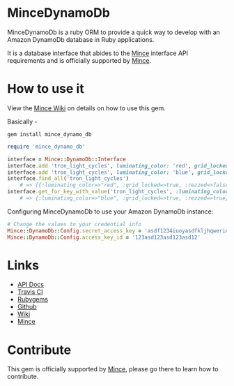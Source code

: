 # MinceDynamoDb

MinceDynamoDb is a ruby ORM to provide a quick way to develop with an Amazon DynamoDb database in Ruby applications.

It is a database interface that abides to the [Mince](https://github.com/coffeencoke/mince/) interface API requirements and is officially supported by [Mince](https://github.com/coffeencoke/mince/).

# How to use it

View the [Mince Wiki](https://github.com/coffeencoke/mince/wiki) on details on how to use this gem.

Basically -

```
gem install mince_dynamo_db
```

```ruby
require 'mince_dynamo_db'

interface = Mince::DynamoDb::Interface
interface.add 'tron_light_cycles', luminating_color: 'red', grid_locked: true, rezzed: false
interface.add 'tron_light_cycles', luminating_color: 'blue', grid_locked: true, rezzed: true
interface.find_all('tron_light_cycles') 
	# => [{:luminating_color=>"red", :grid_locked=>true, :rezzed=>false}, {:luminating_color=>"blue", :grid_locked=>true, :rezzed=>true}] 
interface.get_for_key_with_value('tron_light_cycles', :luminating_color, 'blue')
	# => {:luminating_color=>"blue", :grid_locked=>true, :rezzed=>true} 
```

Configuring MinceDynamoDb to use your Amazon DynamoDb instance:

```ruby
# Change the values to your credential info
Mince::DynamoDb::Config.secret_access_key = 'asdf1234iuoyasdfkljhqweriouy12341234asdf'
Mince::DynamoDb::Config.access_key_id = '123asd123asd123asd12'
```

# Links

* [API Docs](http://rdoc.info/github/coffeencoke/mince_dynamo_db/master/frames)
* [Travis CI](https://travis-ci.org/#!/coffeencoke/mince_dynamo_db)
* [Rubygems](https://rubygems.org/gems/mince_dynamo_db)
* [Github](https://github.com/coffeencoke/mince_dynamo_db)
* [Wiki](https://github.com/coffeencoke/mince_dynamo_db/wiki)
* [Mince](https://github.com/coffeencoke/mince)

# Contribute

This gem is officially supported by [Mince](https://github.com/coffeencoke/mince/), please go there to learn how to contribute.
